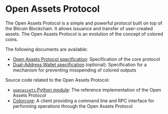 # Open Assets Protocol

The Open Assets Protocol is a simple and powerful protocol built on top of the Bitcoin Blockchain. It allows issuance and transfer of user-created assets. The Open Assets Protocol is an evolution of the concept of colored coins.

The following documents are available:

* [Open Assets Protocol specification](specification.mediawiki): Specification of the core protocol
* [Dual-Address Wallet specification](dual-address-wallets.mediawiki) (optional): Specification for a mechanism for preventing misspending of colored outputs

Source code related to the Open Assets Protocol:

* [`openassets` Python module](https://github.com/OpenAssets/openassets): The reference implementation of the Open Assets Protocol
* [Colorcore](https://github.com/OpenAssets/colorcore): A client providing a command line and RPC interface for performing operations through the Open Assets Protocol
